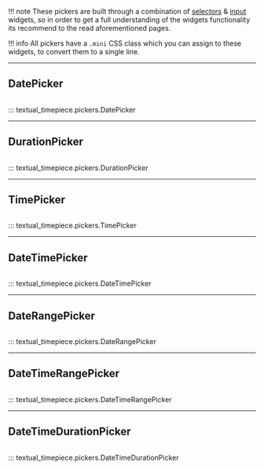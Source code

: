 !!! note
    These pickers are built through a combination of [selectors](selectors.md) & [input](input.md) widgets, so in order to get a full understanding of the widgets functionality its recommend to the read aforementioned pages.

!!! info
    All pickers have a `.mini` CSS class which you can assign to these widgets, to convert them to a single line.

---

## DatePicker

```{.textual path="docs/examples/screenshot/date_picker_example.py"}

```

::: textual_timepiece.pickers.DatePicker

---


## DurationPicker

```{.textual path="docs/examples/screenshot/duration_picker_example.py"}

```


::: textual_timepiece.pickers.DurationPicker

---

## TimePicker

```{.textual path="docs/examples/screenshot/time_picker_example.py"}

```

::: textual_timepiece.pickers.TimePicker

---

## DateTimePicker

```{.textual path="docs/examples/screenshot/date_picker_example.py"}

```

::: textual_timepiece.pickers.DateTimePicker

---


## DateRangePicker

```{.textual path="docs/examples/screenshot/date_range_picker_example.py"}

```

::: textual_timepiece.pickers.DateRangePicker

---

## DateTimeRangePicker

```{.textual path="docs/examples/screenshot/datetime_range_picker_example.py"}

```

::: textual_timepiece.pickers.DateTimeRangePicker

---

## DateTimeDurationPicker

```{.textual path="docs/examples/screenshot/datetime_duration_picker_example.py"}

```

::: textual_timepiece.pickers.DateTimeDurationPicker
